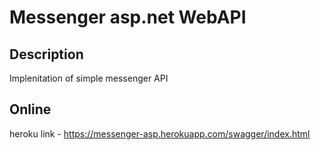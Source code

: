 # Messenger asp.net WebAPI

## Description
Implenitation of simple messenger API


## Online
heroku link - https://messenger-asp.herokuapp.com/swagger/index.html





